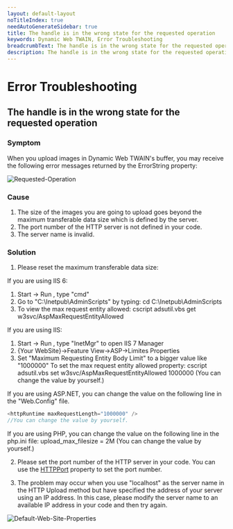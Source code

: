 ```yaml
---
layout: default-layout
noTitleIndex: true
needAutoGenerateSidebar: true
title: The handle is in the wrong state for the requested operation
keywords: Dynamic Web TWAIN, Error Troubleshooting
breadcrumbText: The handle is in the wrong state for the requested operation
description: The handle is in the wrong state for the requested operation
---
```


# Error Troubleshooting

## The handle is in the wrong state for the requested operation

### Symptom

When you upload images in Dynamic Web TWAIN's buffer, you may receive the following error messages returned by the ErrorString property:

![Requested-Operation]({{site.assets}}imgs/Requested-Operation.png)

### Cause

1. The size of the images you are going to upload goes beyond the maximum transferable data size which is defined by the server.
2. The port number of the HTTP server is not defined in your code.
3. The server name is invalid.

### Solution

1. Please reset the maximum transferable data size:

If you are using IIS 6:

1. Start -> Run , type "cmd"
2. Go to "C:\Inetpub\AdminScripts" by typing: cd C:\Inetpub\AdminScripts
3. To view the max request entity allowed:
   cscript adsutil.vbs get w3svc/AspMaxRequestEntityAllowed

If you are using IIS:

1. Start -> Run , type "InetMgr" to open IIS 7 Manager
2. {Your WebSite}->Feature View->ASP->Limites Properties
3. Set "Maximum Requesting Entity Body Limit" to a bigger value like "1000000"
   To set the max request entity allowed property:
   cscript adsutil.vbs set w3svc/AspMaxRequestEntityAllowed 1000000 (You can change the value by yourself.)

If you are using ASP.NET, you can change the value on the following line in the "Web.Config" file.

```javascript
<httpRuntime maxRequestLength="1000000" />
//You can change the value by yourself.
```

If you are using PHP, you can change the value on the following line in the php.ini file:
upload_max_filesize = 2M (You can change the value by yourself.)

2. Please set the port number of the HTTP server in your code. You can use the [HTTPPort]({{site.info}}api/WebTwain_IO.html#httpport) property to set the port number.

3. The problem may occur when you use "localhost" as the server name in the HTTP Upload method but have specified the address of your server using an IP address. In this case, please modify the server name to an available IP address in your code and then try again.

 ![Default-Web-Site-Properties]({{site.assets}}imgs/Default-Web-Site-Properties.png)
